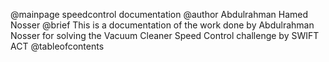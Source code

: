 @mainpage speedcontrol documentation
@author Abdulrahman Hamed Nosser
@brief This is a documentation of the work done by Abdulrahman Nosser for solving the Vacuum Cleaner Speed Control challenge by SWIFT ACT
@tableofcontents